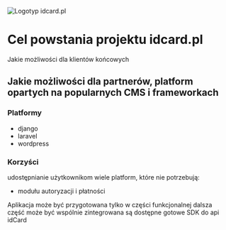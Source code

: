 ![Logotyp idcard.pl](https://logo.idcard.pl/1/cover.png)

# Cel powstania projektu idcard.pl


Jakie możliwości dla klientów końcowych


## Jakie możliwości dla partnerów, platform opartych na popularnych CMS i frameworkach

### Platformy
+ django
+ laravel
+ wordpress

### Korzyści

udostępnianie użytkownikom wiele platform, które nie potrzebują:
+ modułu autoryzacji i płatności

Aplikacja może być przygotowana tylko w części funkcjonalnej
dalsza część może być wspólnie zintegrowana
są dostępne gotowe SDK do api idCard

